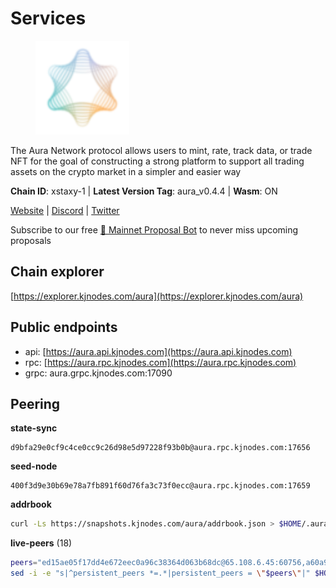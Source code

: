 # Services

<figure><img src="https://raw.githubusercontent.com/kj89/cosmos-images/main/logos/aura.png" width="150" alt=""><figcaption></figcaption></figure>

The Aura Network protocol allows users to mint, rate, track data,  or trade NFT for the goal of constructing a strong platform to  support all trading assets on the crypto market in a simpler and easier way

**Chain ID**: xstaxy-1 | **Latest Version Tag**: aura_v0.4.4 | **Wasm**: ON

[Website](https://aura.network) | [Discord](https://discord.gg/hpvF5QcWRf) | [Twitter](https://twitter.com/AuraNetworkHQ)



Subscribe to our free [🤖 Mainnet Proposal Bot](https://t.me/kjnodes_proposal_bot) to never miss upcoming proposals


## Chain explorer
[https://explorer.kjnodes.com/aura](https://explorer.kjnodes.com/aura)

## Public endpoints

* api: [https://aura.api.kjnodes.com](https://aura.api.kjnodes.com)
* rpc: [https://aura.rpc.kjnodes.com](https://aura.rpc.kjnodes.com)
* grpc: aura.grpc.kjnodes.com:17090

## Peering

**state-sync**

```text
d9bfa29e0cf9c4ce0cc9c26d98e5d97228f93b0b@aura.rpc.kjnodes.com:17656
```

**seed-node**

```text
400f3d9e30b69e78a7fb891f60d76fa3c73f0ecc@aura.rpc.kjnodes.com:17659
```

**addrbook**
```bash
curl -Ls https://snapshots.kjnodes.com/aura/addrbook.json > $HOME/.aura/config/addrbook.json
```

**live-peers** (18)
```bash
peers="ed15ae05f17dd4e672eec0a96c38364d063b68dc@65.108.6.45:60756,a60a9f3400cb978b313ad5a47d59f6c518ef2a04@3.135.201.61:26656,d9bfa29e0cf9c4ce0cc9c26d98e5d97228f93b0b@65.109.88.38:17656,a58b4dec687b60ba05cf9a3e4cd1181b09c0661f@65.109.93.152:34656,edbd221ceecf4e0234fb60d617a025c6b0e56bf0@178.250.154.15:36656,5d9146e9446df65ac30dd0a2dcb7e5887aaa6fa6@188.40.67.160:26656,3e7ef25f1c9829351936884618659167400eb0f1@142.132.149.171:26656,f67f9a6f5121b6388c84812a812d5d6eca0b39e8@148.251.66.248:26656,dc9c2ab4055a2ef8ddca435e9d8c120969562f98@194.247.13.139:26656,0179528068da0dfaf61005cf5aa28793ca42b129@85.25.74.163:26656,41caa4106f68977e3a5123e56f57934a2d34a1c1@95.214.53.215:26966,358b375d2ed068e5670301760476637aa9ad79a0@51.79.19.15:30656,a19b89ebbf7331f435b8ef100ce501d2377922ea@209.126.116.182:26656,a1f949c765bfc493ddd2e0e8477170bcc3b86a57@194.163.179.176:16656,fc3357ab9ebd2e9530177848187e870b7404ed8e@185.246.84.196:21656,abb367c73ef28fc90f5071e1258a23c0e5be17cd@103.107.183.89:26656,e46238ddcf2113b70f59b417994c375e2d67e265@71.236.119.108:40656,71bb73be4f030e47b813350ee32076ee43c67c27@134.209.111.108:26656"
sed -i -e "s|^persistent_peers *=.*|persistent_peers = \"$peers\"|" $HOME/.aura/config/config.toml
```
